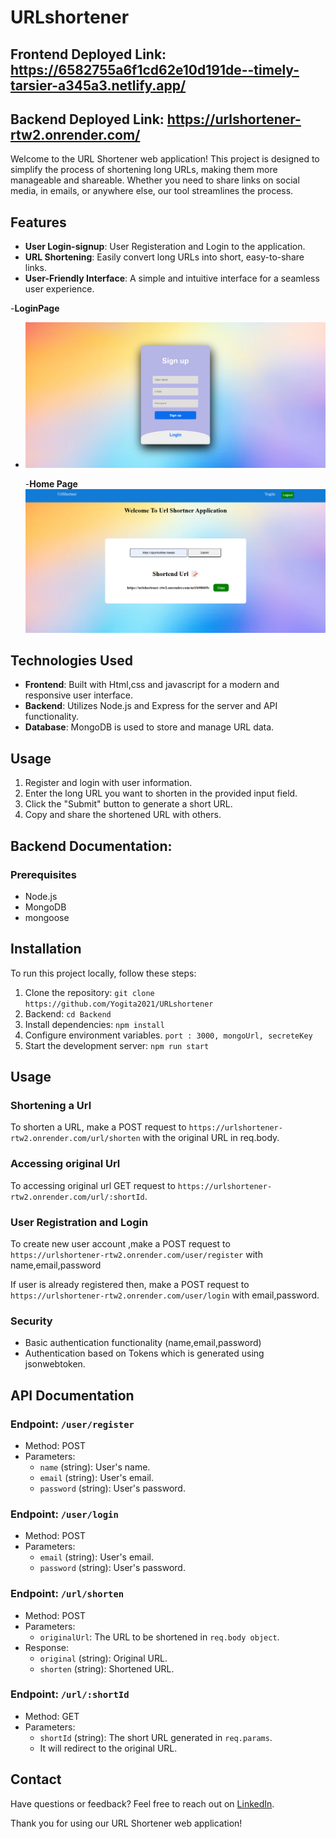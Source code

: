 # URLshortener

## Frontend Deployed Link: https://6582755a6f1cd62e10d191de--timely-tarsier-a345a3.netlify.app/

## Backend Deployed Link: https://urlshortener-rtw2.onrender.com/

Welcome to the URL Shortener web application! This project is designed to simplify the process of shortening long URLs, making them more manageable and shareable. Whether you need to share links on social media, in emails, or anywhere else, our tool streamlines the process.

## Features

- **User Login-signup**: User Registeration and Login to the application.
- **URL Shortening**: Easily convert long URLs into short, easy-to-share links.
- **User-Friendly Interface**: A simple and intuitive interface for a seamless user experience.

-**LoginPage**

- ![image](./frontend/Images/Loginpage.png)

  -**Home Page**
  ![image](./frontend/Images/Homepage.png)

## Technologies Used

- **Frontend**: Built with Html,css and javascript for a modern and responsive user interface.
- **Backend**: Utilizes Node.js and Express for the server and API functionality.
- **Database**: MongoDB is used to store and manage URL data.

## Usage

1. Register and login with user information.
1. Enter the long URL you want to shorten in the provided input field.
1. Click the "Submit" button to generate a short URL.
1. Copy and share the shortened URL with others.

## Backend Documentation:

### Prerequisites

- Node.js
- MongoDB
- mongoose

## Installation

To run this project locally, follow these steps:

1. Clone the repository: `git clone https://github.com/Yogita2021/URLshortener`
2. Backend: `cd Backend`
3. Install dependencies: `npm install`
4. Configure environment variables. `port : 3000, mongoUrl, secreteKey`
5. Start the development server: `npm run start`

## Usage

### Shortening a Url

To shorten a URL, make a POST request to `https://urlshortener-rtw2.onrender.com/url/shorten` with the original URL in req.body.

### Accessing original Url

To accessing original url GET request to `https://urlshortener-rtw2.onrender.com/url/:shortId`.

### User Registration and Login

To create new user account ,make a POST request to `https://urlshortener-rtw2.onrender.com/user/register` with name,email,password

If user is already registered then, make a POST request to `https://urlshortener-rtw2.onrender.com/user/login` with email,password.

### Security

- Basic authentication functionality (name,email,password)
- Authentication based on Tokens which is generated using jsonwebtoken.

## API Documentation

### Endpoint: `/user/register`

- Method: POST
- Parameters:
  - `name` (string): User's name.
  - `email` (string): User's email.
  - `password` (string): User's password.

### Endpoint: `/user/login`

- Method: POST
- Parameters:
  - `email` (string): User's email.
  - `password` (string): User's password.

### Endpoint: `/url/shorten`

- Method: POST
- Parameters:
  - `originalUrl`: The URL to be shortened in `req.body object`.
- Response:
  - `original` (string): Original URL.
  - `shorten` (string): Shortened URL.

### Endpoint: `/url/:shortId`

- Method: GET
- Parameters:
  - `shortId` (string): The short URL generated in `req.params`.
  - It will redirect to the original URL.

## Contact

Have questions or feedback? Feel free to reach out on [LinkedIn](https://www.linkedin.com/in/maneyogita/).

Thank you for using our URL Shortener web application!

